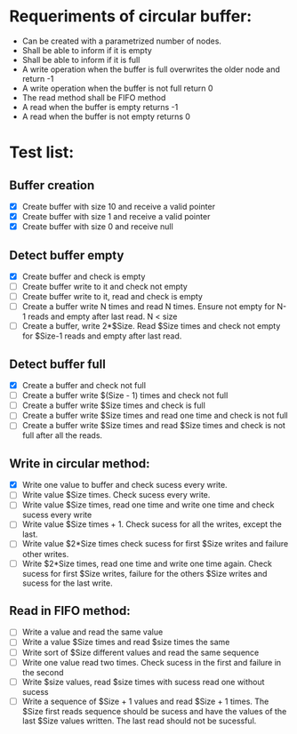 # Requeriments of circular buffer:
- Can be created with a parametrized number of nodes.
- Shall be able to inform if it is empty
- Shall be able to inform if it is full
- A write operation when the buffer is full overwrites the older node and return -1
- A write operation when the buffer is not full return 0
- The read method shall be FIFO method
- A read when the buffer is empty returns -1 
- A read when the buffer is not empty returns 0


# Test list:
## Buffer creation
  - [x] Create buffer with size 10 and receive a valid pointer
  - [x]  Create buffer with size 1 and receive a valid pointer
  - [x]  Create buffer with size 0 and receive null
## Detect buffer empty
  - [x]  Create buffer and check is empty
  - [ ]  Create buffer write to it and check not empty
  - [ ]  Create buffer write to it, read and check is empty
  - [ ]  Create a buffer write N times and read N times. Ensure not empty for N-1 reads and empty after last read. N < size
  - [ ]  Create a buffer, write 2*$Size. Read $Size times and check not empty for $Size-1 reads and empty after last read. 
## Detect buffer full
  - [x]  Create a buffer and check not full
  - [ ]  Create a buffer write $(Size - 1) times and check not full
  - [ ]  Create a buffer write $Size times and check is full
  - [ ]  Create a buffer write $Size times and read one time and check is not full 
  - [ ]  Create a buffer write $Size times and read $Size times and check is not full after all the reads.
## Write in circular method:
  - [x]  Write one value to buffer and check sucess every write.
  - [ ]  Write value $Size times. Check sucess every write.
  - [ ]  Write value $Size times, read one time and write one time and check sucess every write
  - [ ]  Write value $Size times + 1. Check sucess for all the writes, except the last.
  - [ ]  Write value $2*Size times check sucess for first $Size writes and failure  other writes.
  - [ ]  Write $2*Size times, read one time and write one time again. Check sucess for first $Size writes, failure for the others $Size writes and sucess for the last write.
## Read in FIFO method:
  - [ ]  Write a value and read the same value
  - [ ]  Write a value $Size times and read $size times the same
  - [ ]  Write sort of $Size different values and read the same sequence
  - [ ]  Write one value read two times. Check sucess in the first and failure in the second
  - [ ]  Write $size values, read $size times with sucess read one without sucess
  - [ ]  Write a sequence of $Size + 1 values and read $Size + 1 times. The $Size first reads sequence should be sucess and have the values of the last $Size values written. The last read should not be sucessful.

